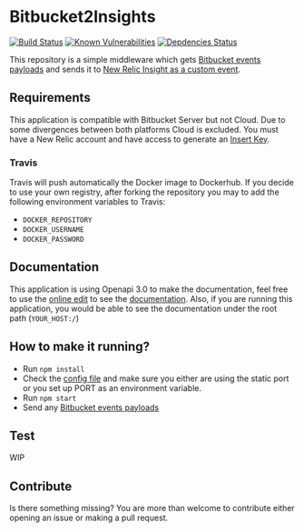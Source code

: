 # Bitbucket2Insights
[![Build Status](https://travis-ci.org/idirouhab/bitbucket2insights.svg?branch=master)](https://travis-ci.org/idirouhab/bitbucket2insights)
[![Known Vulnerabilities](https://snyk.io/test/github/idirouhab/bitbucket2insights/badge.svg?targetFile=package.json)](https://snyk.io/test/github/idirouhab/bitbucket2insights?targetFile=package.json)
[![Depdencies Status](https://david-dm.org/idirouhab/bitbucket2insights.svg
)](https://david-dm.org/idirouhab/bitbucket2insights.svg)

This repository is a simple middleware which gets [Bitbucket events payloads](https://confluence.atlassian.com/bitbucketserver/bitbucket-server-documentation-776639749.html) and sends it to [New Relic Insight as a custom event](https://docs.newrelic.com/docs/insights/insights-data-sources/custom-data/send-custom-events-event-api).

## Requirements
This application is compatible with Bitbucket Server but not Cloud. Due to some divergences between both platforms Cloud is excluded.
You must have a New Relic account and have access to generate an [Insert Key](https://docs.newrelic.com/docs/insights/insights-data-sources/custom-data/send-custom-events-event-api#register).

### Travis
Travis will push automatically the Docker image to Dockerhub.
If you decide to use your own registry, after forking the repository you may to add the following environment variables to Travis:

- `DOCKER_REPOSITORY`
- `DOCKER_USERNAME`
- `DOCKER_PASSWORD`

## Documentation
This application is using Openapi 3.0 to make the documentation, feel free to use the [online edit](http://editor.swagger.io/) to see the [documentation](documentation.json).
Also, if you are running this application, you would be able to see the documentation under the root path (`YOUR_HOST:/`)

## How to make it running?
- Run `npm install`
- Check the [config file](./config/config.js) and make sure you either are using the static port or you set up PORT as an environment variable.
- Run `npm start`
- Send any [Bitbucket events payloads](https://confluence.atlassian.com/bitbucketserver/bitbucket-server-documentation-776639749.html)

## Test
WIP

## Contribute
Is there something missing?
You are more than welcome to contribute either opening an issue or making a pull request.
